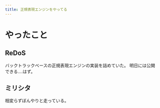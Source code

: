 ```yaml
---
title: 正規表現エンジンをやってる
---
```


# やったこと

## ReDoS

バックトラックベースの正規表現エンジンの実装を詰めていた。
明日には公開できる‥‥はず。

## ミリシタ

相変らずぼんやりと走っている。
